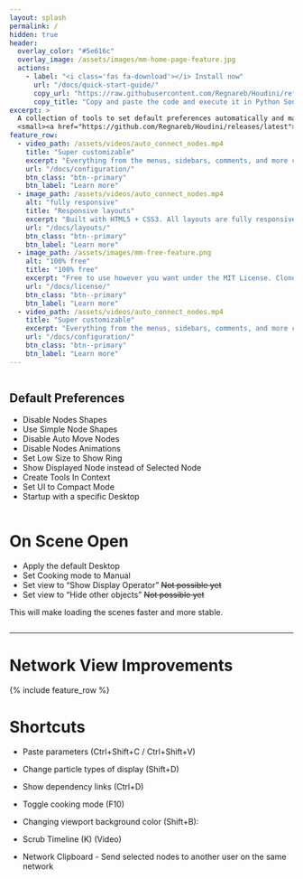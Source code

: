 ```yaml
---
layout: splash
permalink: /
hidden: true
header:
  overlay_color: "#5e616c"
  overlay_image: /assets/images/mm-home-page-feature.jpg
  actions:
    - label: "<i class='fas fa-download'></i> Install now"
      url: "/docs/quick-start-guide/"
      copy_url: "https://raw.githubusercontent.com/Regnareb/Houdini/refs/heads/main/python2.7libs/tools/installer.py"
      copy_title: "Copy and paste the code and execute it in Python Source Editor"
excerpt: >
  A collection of tools to set default preferences automatically and make Houdini more usable and <acronym title="https://raw.githubusercontent.com/Regnareb/Houdini/refs/heads/main/python2.7libs/tools/installer.py" >stable</acronym>.<br />
  <small><a href="https://github.com/Regnareb/Houdini/releases/latest">Latest release v0.3.1</a></small>
feature_row:
  - video_path: /assets/videos/auto_connect_nodes.mp4
    title: "Super customizable"
    excerpt: "Everything from the menus, sidebars, comments, and more can be configured or set with YAML Front Matter."
    url: "/docs/configuration/"
    btn_class: "btn--primary"
    btn_label: "Learn more"
  - image_path: /assets/videos/auto_connect_nodes.mp4
    alt: "fully responsive"
    title: "Responsive layouts"
    excerpt: "Built with HTML5 + CSS3. All layouts are fully responsive with helpers to augment your content."
    url: "/docs/layouts/"
    btn_class: "btn--primary"
    btn_label: "Learn more"
  - image_path: /assets/images/mm-free-feature.png
    alt: "100% free"
    title: "100% free"
    excerpt: "Free to use however you want under the MIT License. Clone it, fork it, customize it... whatever!"
    url: "/docs/license/"
    btn_class: "btn--primary"
    btn_label: "Learn more"
  - video_path: /assets/videos/auto_connect_nodes.mp4
    title: "Super customizable"
    excerpt: "Everything from the menus, sidebars, comments, and more can be configured or set with YAML Front Matter."
    url: "/docs/configuration/"
    btn_class: "btn--primary"
    btn_label: "Learn more"   
---
```



<div class="row">
  <div class="column" markdown="1"  >

    
## Default Preferences
- Disable Nodes Shapes
- Use Simple Node Shapes
- Disable Auto Move Nodes
- Disable Nodes Animations
- Set Low Size to Show Ring
- Show Displayed Node instead of Selected Node
- Create Tools In Context
- Set UI to Compact Mode
- Startup with a specific Desktop


</div>
<div class="column" markdown="1" >
  
# On Scene Open

- Apply the default Desktop
- Set Cooking mode to Manual
- Set view to “Show Display Operator” ~~Not possible yet~~
- Set view to “Hide other objects” ~~Not possible yet~~

This will make loading the scenes faster and more stable.


</div>
</div>


<hr>

# Network View Improvements 

{% include feature_row %} 


# Shortcuts
- Paste parameters (Ctrl+Shift+C / Ctrl+Shift+V)
- Change particle types of display (Shift+D)
- Show dependency links (Ctrl+D)
- Toggle cooking mode (F10)
- Changing viewport background color (Shift+B):


- Scrub Timeline (K) (Video)

- Network Clipboard - Send selected nodes to another user on the same network



